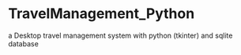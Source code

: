 # TravelManagement_Python
a Desktop travel management system with python (tkinter) and sqlite database
